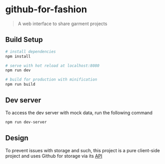 # github-for-fashion

> A web interface to share garment projects

## Build Setup

``` bash
# install dependencies
npm install

# serve with hot reload at localhost:8080
npm run dev

# build for production with minification
npm run build
```

## Dev server

To access the dev server with mock data, run the following command
``` bash
npm run dev-server
```

## Design

To prevent issues with storage and such, this project is a pure client-side project and uses Github for storage via its [API](https://developer.github.com/v3/)
